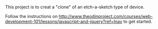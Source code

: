 This project is to creat a "clone" of an etch-a-sketch type of device.

Follow the instructions on http://www.theodinproject.com/courses/web-development-101/lessons/javascript-and-jquery?ref=lnav to get started.
